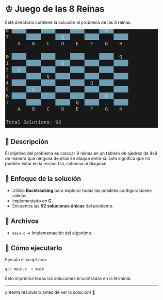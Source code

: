 # ♔ Juego de las 8 Reinas

Este directorio contiene la solución al problema de las 8 reinas.

![](output.png)

## 📝 Descripción
El objetivo del problema es colocar 8 reinas en un tablero de ajedrez de 8x8 de manera que ninguna de ellas se ataque entre sí. Esto significa que no pueden estar en la misma fila, columna ni diagonal.

## 🚀 Enfoque de la solución
- Utiliza **Backtracking** para explorar todas las posibles configuraciones válidas.
- Implementado en **C**.
- Encuentra las **92 soluciones únicas** del problema.

## 📂 Archivos
- `main.c` → Implementación del algoritmo.
  
## 🎯 Cómo ejecutarlo
Ejecuta el script con:
```bash
gcc main.c -o main
```
Esto imprimirá todas las soluciones encontradas en la terminal.

---

¡Intenta resolverlo antes de ver la solución! 🚀
